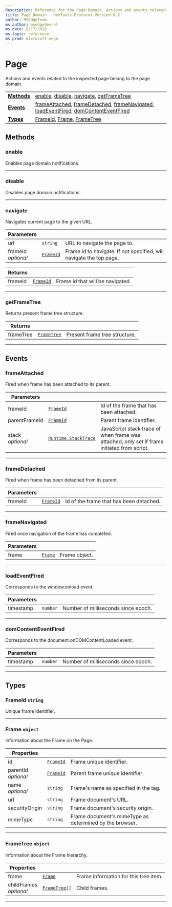 ```yaml
---
description: Reference for the Page Domain. Actions and events related to the inspected page belong to the page domain.
title: Page Domain - DevTools Protocol Version 0.2
author: MSEdgeTeam
ms.author: msedgedevrel
ms.date: 8/17/2018
ms.topic: reference
ms.prod: microsoft-edge
---
```

# Page
Actions and events related to the inspected page belong to the page domain.

| | |
|-|-|
| [**Methods**](#methods) | [enable](#enable), [disable](#disable), [navigate](#navigate), [getFrameTree](#getframetree) |
| [**Events**](#events) | [frameAttached](#frameattached), [frameDetached](#framedetached), [frameNavigated](#framenavigated), [loadEventFired](#loadeventfired), [domContentEventFired](#domcontenteventfired) |
| [**Types**](#types) | [FrameId](#frameid), [Frame](#frame), [FrameTree](#frametree) |
## Methods

### enable
Enables page domain notifications.

</p>

---

### disable
Disables page domain notifications.

</p>

---

### navigate
Navigates current page to the given URL.

<table>
    <thead>
        <tr>
            <th>Parameters</th>
            <th></th>
            <th></th>
        </tr>
    </thead>
    <tbody>
        <tr>
            <td>url</td>
            <td><code class="flyout">string</code></td>
            <td>URL to navigate the page to.</td>
        </tr>
        <tr>
            <td>frameId <br/> <i>optional</i></td>
            <td><a href="#frameid"><code class="flyout">FrameId</code></a></td>
            <td>Frame id to navigate. If not specified, will navigate the top page.</td>
        </tr>
    </tbody>
</table>
<table>
    <thead>
        <tr>
            <th>Returns</th>
            <th></th>
            <th></th>
        </tr>
    </thead>
    <tbody>
        <tr>
            <td>frameId</td>
            <td><a href="#frameid"><code class="flyout">FrameId</code></a></td>
            <td>Frame id that will be navigated.</td>
        </tr>
    </tbody>
</table>
</p>

---

### getFrameTree
Returns present frame tree structure.

<table>
    <thead>
        <tr>
            <th>Returns</th>
            <th></th>
            <th></th>
        </tr>
    </thead>
    <tbody>
        <tr>
            <td>frameTree</td>
            <td><a href="#frametree"><code class="flyout">FrameTree</code></a></td>
            <td>Present frame tree structure.</td>
        </tr>
    </tbody>
</table>
</p>

---

## Events

### frameAttached
Fired when frame has been attached to its parent.

<table>
    <thead>
        <tr>
            <th>Parameters</th>
            <th></th>
            <th></th>
        </tr>
    </thead>
    <tbody>
        <tr>
            <td>frameId</td>
            <td><a href="#frameid"><code class="flyout">FrameId</code></a></td>
            <td>Id of the frame that has been attached.</td>
        </tr>
        <tr>
            <td>parentFrameId</td>
            <td><a href="#frameid"><code class="flyout">FrameId</code></a></td>
            <td>Parent frame identifier.</td>
        </tr>
        <tr>
            <td>stack <br/> <i>optional</i></td>
            <td><a href="runtime.md#stacktrace"><code class="flyout">Runtime.StackTrace</code></a></td>
            <td>JavaScript stack trace of when frame was attached, only set if frame initiated from script.</td>
        </tr>
    </tbody>
</table>
</p>

---

### frameDetached
Fired when frame has been detached from its parent.

<table>
    <thead>
        <tr>
            <th>Parameters</th>
            <th></th>
            <th></th>
        </tr>
    </thead>
    <tbody>
        <tr>
            <td>frameId</td>
            <td><a href="#frameid"><code class="flyout">FrameId</code></a></td>
            <td>Id of the frame that has been detached.</td>
        </tr>
    </tbody>
</table>
</p>

---

### frameNavigated
Fired once navigation of the frame has completed.

<table>
    <thead>
        <tr>
            <th>Parameters</th>
            <th></th>
            <th></th>
        </tr>
    </thead>
    <tbody>
        <tr>
            <td>frame</td>
            <td><a href="#frame"><code class="flyout">Frame</code></a></td>
            <td>Frame object.</td>
        </tr>
    </tbody>
</table>
</p>

---

### loadEventFired
Corresponds to the window.onload event.

<table>
    <thead>
        <tr>
            <th>Parameters</th>
            <th></th>
            <th></th>
        </tr>
    </thead>
    <tbody>
        <tr>
            <td>timestamp</td>
            <td><code class="flyout">number</code></td>
            <td>Number of milliseconds since epoch.</td>
        </tr>
    </tbody>
</table>
</p>

---

### domContentEventFired
Corresponds to the document.onDOMContentLoaded event.

<table>
    <thead>
        <tr>
            <th>Parameters</th>
            <th></th>
            <th></th>
        </tr>
    </thead>
    <tbody>
        <tr>
            <td>timestamp</td>
            <td><code class="flyout">number</code></td>
            <td>Number of milliseconds since epoch.</td>
        </tr>
    </tbody>
</table>
</p>

---

## Types

### <a name="frameid"></a> FrameId `string`

Unique frame identifier.

</p>

---

### <a name="frame"></a> Frame `object`

Information about the Frame on the Page.

<table>
    <thead>
        <tr>
            <th>Properties</th>
            <th></th>
            <th></th>
        </tr>
    </thead>
    <tbody>
        <tr>
            <td>id</td>
            <td><a href="#frameid"><code class="flyout">FrameId</code></a></td>
            <td>Frame unique identifier.</td>
        </tr>
        <tr>
            <td>parentId <br/> <i>optional</i></td>
            <td><a href="#frameid"><code class="flyout">FrameId</code></a></td>
            <td>Parent frame unique identifier.</td>
        </tr>
        <tr>
            <td>name <br/> <i>optional</i></td>
            <td><code class="flyout">string</code></td>
            <td>Frame's name as specified in the tag.</td>
        </tr>
        <tr>
            <td>url</td>
            <td><code class="flyout">string</code></td>
            <td>Frame document's URL.</td>
        </tr>
        <tr>
            <td>securityOrigin</td>
            <td><code class="flyout">string</code></td>
            <td>Frame document's security origin.</td>
        </tr>
        <tr>
            <td>mimeType</td>
            <td><code class="flyout">string</code></td>
            <td>Frame document's mimeType as determined by the browser.</td>
        </tr>
    </tbody>
</table>
</p>

---

### <a name="frametree"></a> FrameTree `object`

Information about the Frame hierarchy.

<table>
    <thead>
        <tr>
            <th>Properties</th>
            <th></th>
            <th></th>
        </tr>
    </thead>
    <tbody>
        <tr>
            <td>frame</td>
            <td><a href="#frame"><code class="flyout">Frame</code></a></td>
            <td>Frame information for this tree item.</td>
        </tr>
        <tr>
            <td>childFrames <br/> <i>optional</i></td>
            <td><a href="#frametree"><code class="flyout">FrameTree[]</code></a></td>
            <td>Child frames.</td>
        </tr>
    </tbody>
</table>
</p>

---
